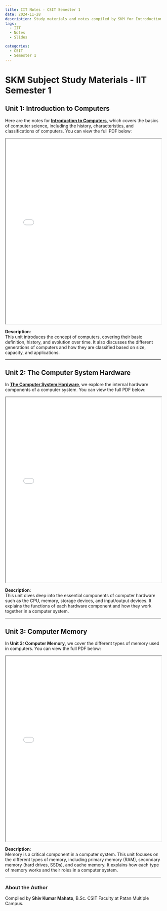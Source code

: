 ```yaml
---
title: IIT Notes - CSIT Semester 1
date: 2024-11-28
description: Study materials and notes compiled by SKM for Introduction to Information Technology.
tags:
  - IIT
  - Notes
  - Slides

categories:
  - CSIT
  - Semester 1
---
```


# SKM Subject Study Materials - IIT Semester 1

## Unit 1: Introduction to Computers
Here are the notes for **[Introduction to Computers](/downloads/CSIT/Sem1/IIT/Unit-1.pdf)**, which covers the basics of computer science, including the history, characteristics, and classifications of computers. You can view the full PDF below:

<iframe 
    src="/downloads/CSIT/Sem1/IIT/Unit-1.pdf"
    width="100%" 
    height="600px">
</iframe>


**Description**:  
This unit introduces the concept of computers, covering their basic definition, history, and evolution over time. It also discusses the different generations of computers and how they are classified based on size, capacity, and applications.

---

## Unit 2: The Computer System Hardware
In **[The Computer System Hardware](/downloads/CSIT/Sem1/IIT/Unit-2.pdf)**, we explore the internal hardware components of a computer system. You can view the full PDF below:

<iframe 
    src="/downloads/CSIT/Sem1/IIT/Unit-2.pdf"
    width="100%" 
    height="600px">
</iframe>

**Description**:  
This unit dives deep into the essential components of computer hardware such as the CPU, memory, storage devices, and input/output devices. It explains the functions of each hardware component and how they work together in a computer system.

---

## Unit 3: Computer Memory
In **Unit 3: Computer Memory**, we cover the different types of memory used in computers. You can view the full PDF below:

<iframe 
    src="Unit-3.pdf" 
    width="100%" 
    height="600px">
</iframe>

**Description**:  
Memory is a critical component in a computer system. This unit focuses on the different types of memory, including primary memory (RAM), secondary memory (hard drives, SSDs), and cache memory. It explains how each type of memory works and their roles in a computer system.

---

<!---
## Unit 4: Input and Output Devices
**Unit 4: Input and Output Devices** explains the devices used for input and output in a computer system. You can view the full PDF below:

<iframe 
    src="Unit-4.pdf" 
    width="100%" 
    height="600px">
</iframe>

**Description**:  
This unit covers all major input and output devices used in computers, including keyboards, mice, monitors, printers, and scanners. It discusses how each device communicates with the computer system and its role in data processing.

---

## Unit 5: Data Representation
**Unit 5: Data Representation** explores how data is represented inside a computer system. You can view the full PDF below:

<iframe 
    src="Unit-5.pdf" 
    width="100%" 
    height="600px">
</iframe>

**Description**:  
This unit focuses on how data is represented in binary form within a computer system. It explains concepts like binary numbers, ASCII encoding, and how computers process different types of data such as text, images, and audio.

---

## Unit 6: Computer Software
**Unit 6: Computer Software** introduces the different types of software that make computers functional. You can view the full PDF below:

<iframe 
    src="Unit-6.pdf" 
    width="100%" 
    height="600px">
</iframe>

**Description**:  
This unit covers the two main types of computer software: system software (like operating systems) and application software (like word processors, browsers, and games). It explains the role of software in making hardware usable and facilitating user tasks.

---

## Unit 7: Data Communication and Computer Networks
**Unit 7: Data Communication and Computer Networks** covers the fundamentals of data transmission and networking. You can view the full PDF below:

<iframe 
    src="Unit-7.pdf" 
    width="100%" 
    height="600px">
</iframe>

**Description**:  
This unit explains how data is transmitted over communication channels and how networks are set up. It discusses network topologies, protocols, and types of networks such as LAN, WAN, and the internet.

---

## Unit 8: The Internet and Internet Services
**Unit 8: The Internet and Internet Services** explores how the internet functions and the different services available online. You can view the full PDF below:

<iframe 
    src="Unit-8.pdf" 
    width="100%" 
    height="600px">
</iframe>

**Description**:  
In this unit, we explore the working of the internet, web technologies, and internet services like email, VoIP, and cloud computing. It also covers concepts such as IP addresses, DNS, and HTTP.

---

## Unit 9: Fundamentals of Databases
**Unit 9: Fundamentals of Databases** introduces the concepts of database management systems. You can view the full PDF below:

<iframe 
    src="Unit-9.pdf" 
    width="100%" 
    height="600px">
</iframe>

**Description**:  
This unit covers the basics of database systems, including relational databases, SQL, and data models. It explains how databases are used to store, manage, and retrieve data efficiently.

---

## Unit 10: Multimedia
**Unit 10: Multimedia** discusses how multimedia technologies work, from audio and video to graphics and animations. You can view the full PDF below:

<iframe 
    src="Unit-10.pdf" 
    width="100%" 
    height="600px">
</iframe>

**Description**:  
This unit explains multimedia content and how it is used in computing. It covers digital images, sound, and video, and introduces multimedia software and technologies like video editing and streaming.

---

## Unit 11: Computer Security
**Unit 11: Computer Security** introduces the principles of securing computer systems. You can view the full PDF below:

<iframe 
    src="Unit-11.pdf" 
    width="100%" 
    height="600px">
</iframe>

**Description**:  
This unit discusses the importance of computer security, including topics such as encryption, firewalls, antivirus software, and secure computing practices. It also covers common threats like malware and phishing.

--- -->

### About the Author
Compiled by **Shiv Kumar Mahato**, B.Sc. CSIT Faculty at Patan Multiple Campus.
